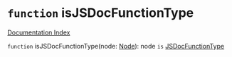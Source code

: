 # `function` isJSDocFunctionType

[Documentation Index](../README.md)

`function` isJSDocFunctionType(node: [Node](../interface.Node/README.md)): node `is` [JSDocFunctionType](../interface.JSDocFunctionType/README.md)